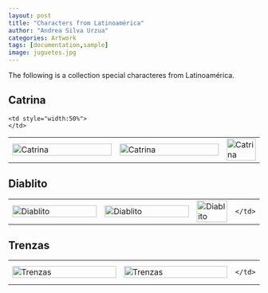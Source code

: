 ```yaml
---
layout: post
title: "Characters from Latinoamérica"
author: "Andrea Silva Urzua"
categories: Artwork
tags: [documentation,sample]
image: juguetes.jpg
---
```


The following is a collection special characteres from Latinoamérica.

## Catrina
<table border="0" style="width:100%">
<tr>
    <td style="width:50%">
        <img border="0" alt="Catrina" src="https://andreasilvau.github.io/assets/img/catrina1.jpg" style="width:100%">
    </td>
    <td style="width:50%">
        <img border="0" alt="Catrina" src="https://andreasilvau.github.io/assets/img/catrina2.jpg" style="width:100%">
    </td>
    <td style="width:50%">
        <img border="0" alt="Catrina" src="https://andreasilvau.github.io/assets/img/catrina3.jpg" style="width:100%">
    </td>

    <td style="width:50%">
    </td>

</tr>
</table>

## Diablito
<table border="0" style="width:100%">
<tr>
    <td style="width:50%">
        <img border="0" alt="Diablito" src="https://andreasilvau.github.io/assets/img/juguete1.jpeg" style="width:100%">
    </td>
    <td style="width:50%">
        <img border="0" alt="Diablito" src="https://andreasilvau.github.io/assets/img/juguete3.jpeg" style="width:100%">
    </td>
    <td style="width:50%">
        <img border="0" alt="Diablito" src="https://andreasilvau.github.io/assets/img/juguete5.jpeg" style="width:100%">
    </td>
    <td style="width:50%">

    </td>
</tr>
</table>

## Trenzas
<table border="0" style="width:100%">
<tr>
    <td style="width:50%">
        <img border="0" alt="Trenzas" src="https://andreasilvau.github.io/assets/img/trenzas1.jpg" style="width:100%">
    </td>
    <td style="width:50%">
        <img border="0" alt="Trenzas" src="https://andreasilvau.github.io/assets/img/trenzas2.jpg" style="width:100%">
    </td>
    <td style="width:50%">

    </td>
</tr>
</table>
